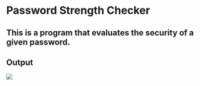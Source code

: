 <h1>Password Strength Checker</h1>

<h2>This is a program that evaluates the security of a given password.</h2>

<h2>Output</h2>
<img src="https://raw.githubusercontent.com/CodingPawn/password-strength-checker/main/sample.jpg">
